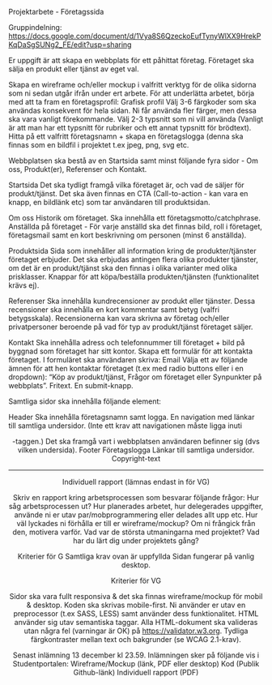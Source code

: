 Projektarbete - Företagssida

Gruppindelning: https://docs.google.com/document/d/1Vya8S6QzeckoEufTynyWlXX9HrekPKqDaSgSUNg2_FE/edit?usp=sharing


Er uppgift är att skapa en webbplats för ett påhittat företag. Företaget ska sälja en produkt eller tjänst av eget val. 

Skapa en wireframe och/eller mockup i valfritt verktyg för de olika sidorna som ni sedan utgår ifrån under ert arbete. För att underlätta arbetet, börja med att ta fram en företagsprofil:
Grafisk profil 
Välj 3-6 färgkoder som ska användas konsekvent för hela sidan. Ni får använda fler färger, men dessa ska vara vanligt förekommande.
Välj 2-3 typsnitt som ni vill använda (Vanligt är att man har ett typsnitt för rubriker och ett annat typsnitt för brödtext).
Hitta på ett valfritt företagsnamn + skapa en företagslogga (denna ska finnas som en bildfil i projektet t.ex jpeg, png, svg etc.

Webbplatsen ska bestå av en Startsida samt minst följande fyra sidor -  Om oss, Produkt(er), Referenser och Kontakt. 

Startsida 
Det ska tydligt framgå vilka företaget är, och vad de säljer för produkt/tjänst.
Det ska även finnas en CTA (Call-to-action - kan vara en knapp, en bildlänk etc) som tar användaren till produktsidan.

Om oss
Historik om företaget.
Ska innehålla ett företagsmotto/catchphrase.
Anställda på företaget - För varje anställd ska det finnas bild, roll i företaget, företagsmail samt en kort beskrivning om personen (minst 6 anställda).

Produktsida
Sida som innehåller all information kring de produkter/tjänster företaget erbjuder.
Det ska erbjudas antingen flera olika produkter tjänster, om det är en produkt/tjänst ska den finnas i olika varianter med olika prisklasser.
Knappar för att köpa/beställa produkten/tjänsten (funktionalitet krävs ej).

Referenser
Ska innehålla kundrecensioner av produkt eller tjänster. Dessa recensioner ska innehålla en kort kommentar samt betyg (valfri betygsskala). Recensionerna kan vara skrivna av företag och/eller privatpersoner beroende på vad för typ av produkt/tjänst företaget säljer.

Kontakt
Ska innehålla adress och telefonnummer till företaget + bild på byggnad som företaget har sitt kontor.
Skapa ett formulär för att kontakta företaget. I formuläret ska användaren skriva:
Email
Välja ett av följande ämnen för att hen kontaktar företaget (t.ex med radio buttons eller i en dropdown): “Köp av produkt/tjänst, Frågor om företaget eller Synpunkter på webbplats”.
Fritext.
En submit-knapp.

Samtliga sidor ska innehålla följande element:

Header
Ska innehålla företagsnamn samt logga.
En navigation med länkar till samtliga undersidor. (Inte ett krav att navigationen måste ligga inuti <header>-taggen.)
Det ska framgå vart i webbplatsen användaren befinner sig (dvs vilken undersida).
Footer
Företagslogga
Länkar till samtliga undersidor.
Copyright-text
________________________________________________________________________

Individuell rapport (lämnas endast in för VG)

Skriv en rapport kring arbetsprocessen som besvarar följande frågor:
Hur såg arbetsprocessen ut? Hur planerades arbetet, hur delegerades uppgifter, använde ni er utav par/mobprogrammering eller delades allt upp etc.
Hur väl lyckades ni förhålla er till er wireframe/mockup? Om ni frångick från den, motivera varför.
Vad var de största utmaningarna med projektet?
Vad har du lärt dig under projektets gång?

Kriterier för G
Samtliga krav ovan är uppfyllda
Sidan fungerar på vanlig desktop.

Kriterier för VG

Sidor ska vara fullt responsiva & det ska finnas wireframe/mockup för mobil & desktop. Koden ska skrivas mobile-first.
Ni använder er utav en preprocessor (t.ex SASS, LESS) samt använder dess funktionalitet.
HTML använder sig utav semantiska taggar.
Alla HTML-dokument ska valideras utan några fel (varningar är OK) på https://validator.w3.org.
Tydliga färgkontraster mellan text och bakgrunder (se WCAG 2.1-krav).

Senast inlämning 13 december kl 23.59.  Inlämningen sker på följande vis i Studentportalen:
Wireframe/Mockup (länk, PDF eller desktop)
Kod (Publik Github-länk)
Individuell rapport (PDF)

